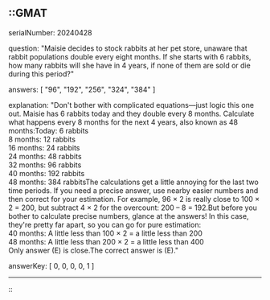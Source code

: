 ::GMAT
---


serialNumber: 20240428

question: "Maisie decides to stock rabbits at her pet store, unaware that rabbit populations double every eight months. If she starts with 6 rabbits, how many rabbits will she have in 4 years, if none of them are sold or die during this period?"

answers: [
  "96",
  "192",
  "256",
  "324",
  "384"
]

explanation: "Don't bother with complicated equations—just logic this one out. Maisie has 6 rabbits today and they double every 8 months. Calculate what happens every 8 months for the next 4 years, also known as 48 months:Today: 6 rabbits<br>8 months: 12 rabbits<br>16 months: 24 rabbits<br>24 months: 48 rabbits<br>32 months: 96 rabbits<br>40 months: 192 rabbits<br>48 months: 384 rabbitsThe calculations get a little annoying for the last two time periods. If you need a precise answer, use nearby easier numbers and then correct for your estimation. For example, 96 × 2 is really close to 100 × 2 = 200, but subtract 4 × 2 for the overcount: 200 – 8 = 192.But before you bother to calculate precise numbers, glance at the answers! In this case, they're pretty far apart, so you can go for pure estimation:<br>40 months: A little less than 100 × 2 = a little less than 200<br>48 months: A little less than 200 × 2 = a little less than 400<br>Only answer (E) is close.The correct answer is (E)."

answerKey: [
  0, 
  0, 
  0, 
  0, 
  1
]



---
::